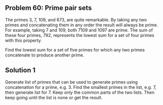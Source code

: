 ## Problem 60: Prime pair sets

The primes 3, 7, 109, and 673, are quite remarkable. By taking any two
primes and concatenating them in any order the result will always be
prime. For example, taking 7 and 109, both 7109 and 1097 are
prime. The sum of these four primes, 792, represents the lowest sum
for a set of four primes with this property.

Find the lowest sum for a set of five primes for which any two primes
concatenate to produce another prime.



## Solution 1

Generate list of primes that can be used to generate primes using
concatenation for a prime, e.g. 3. Find the smallest primes in the
list, e.g. 7, then generate list for 7. Keep only the common parts of
the two lists. Then keep going until the list is none or get the
result.
